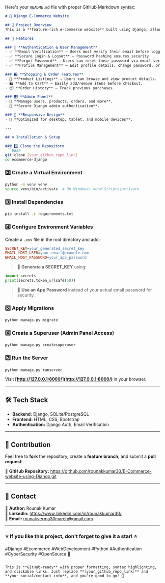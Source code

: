 Here's your `README.md` file with proper GitHub Markdown syntax:  

```markdown
# 🛒 Django E-Commerce Website  

## 📌 Project Overview  
This is a **feature-rich e-commerce website** built using Django, allowing users to **register, verify their email, shop, manage profiles, and recover passwords securely**.  

## 🚀 Features  

### 🔐 **Authentication & User Management**  
- ✅ **Email Verification** – Users must verify their email before logging in.  
- ✅ **Secure Login & Logout** – Password hashing ensures security.  
- ✅ **Forgot Password** – Users can reset their password via email verification.  
- ✅ **Profile Management** – Edit profile details, change password, or delete account.  

### 🛍️ **Shopping & Order Features**  
- 🛒 **Product Listings** – Users can browse and view product details.  
- 🛍️ **Add to Cart** – Easily add/remove items before checkout.  
- 📦 **Order History** – Track previous purchases.  

### 🎛️ **Admin Panel**  
- 🔧 **Manage users, products, orders, and more**.  
- 🔑 **Secure Django admin authentication**.  

### 📱 **Responsive Design**  
- 📲 **Optimized for desktop, tablet, and mobile devices**.  

---

## ⚙️ Installation & Setup  

### 1️⃣ Clone the Repository  
```bash
git clone [your_github_repo_link]
cd ecommerce-django
```

### 2️⃣ Create a Virtual Environment  
```bash
python -m venv venv
source venv/bin/activate  # On Windows: venv\Scripts\activate
```

### 3️⃣ Install Dependencies  
```bash
pip install -r requirements.txt
```

### 4️⃣ Configure Environment Variables  
Create a `.env` file in the root directory and add:  
```ini
SECRET_KEY=your_generated_secret_key
EMAIL_HOST_USER=your_email@example.com
EMAIL_HOST_PASSWORD=your_app_password
```

> 🔹 **Generate a SECRET_KEY** using:  
```python
import secrets
print(secrets.token_urlsafe(50))
```

> 🔹 **Use an App Password** instead of your actual email password for security.  

### 5️⃣ Apply Migrations  
```bash
python manage.py migrate
```

### 6️⃣ Create a Superuser (Admin Panel Access)  
```bash
python manage.py createsuperuser
```

### 7️⃣ Run the Server  
```bash
python manage.py runserver
```
Visit **[http://127.0.0.1:8000/](http://127.0.0.1:8000/)** in your browser.  

---

## 🛠 Tech Stack  
- **Backend:** Django, SQLite/PostgreSQL  
- **Frontend:** HTML, CSS, Bootstrap  
- **Authentication:** Django Auth, Email Verification  

---

## 🤝 Contribution  
Feel free to **fork** the repository, create a **feature branch**, and submit a **pull request**!  

📌 **GitHub Repository:** https://github.com/rounakkumar30/E-Commerce-website-using-Django.git 

---

## 📩 Contact  
🔹 **Author:** Rounak Kumar  
🔹 **LinkedIn:** https://www.linkedin.com/in/rounakkumar30/  
🔹 **Email:** rounakverma30march@gmail.com  

---

### ⭐ **If you like this project, don't forget to give it a star!** ⭐  

#Django #Ecommerce #WebDevelopment #Python #Authentication #CyberSecurity #OpenSource 🚀
```

This is **GitHub-ready** with proper formatting, syntax highlighting, and clickable links. Just replace **[your_github_repo_link]** and **your social/contact info**, and you're good to go! 🚀
